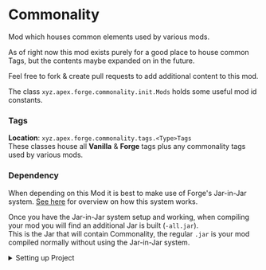 # Commonality
Mod which houses common elements used by various mods.

As of right now this mod exists purely for a good place to house common Tags, but the contents maybe expanded on in the future.

Feel free to fork & create pull requests to add additional content to this mod.

The class `xyz.apex.forge.commonality.init.Mods` holds some useful mod id constants.

### Tags
**Location**: `xyz.apex.forge.commonality.tags.<Type>Tags`<br>
These classes house all **Vanilla** & **Forge** tags plus any commonality tags used by various mods.

### Dependency 
When depending on this Mod it is best to make use of Forge's Jar-in-Jar system.
[See here](https://forge.gemwire.uk/wiki/Jar-in-jar) for overview on how this system works.

Once you have the Jar-in-Jar system setup and working, when compiling your mod you will find an additional Jar is built (`-all.jar`).<br>
This is the Jar that will contain Commonality, the regular `.jar` is your mod compiled normally without using the Jar-in-Jar system.

<details>
<summary>Setting up Project</summary>

Enable the _JarJar_ System, add the following anywhere in your build script.<br>
Preferably under `archivesBaseName='My Mod Name'`

```groovy
jarJar.enable()
```

Next you must configure the `jarJar` task to run during re-obfuscation.

```groovy
tasks.jarJar.finalizedBy('reobfJarJar')
```

Finally, the dependency itself must be added. First add my maven repository,

```groovy
repositories {
	maven { url 'https://maven.apexstudios.dev/' }
}
```

and then the Commonality dependency

```groovy
dependencies {
	def commonality_version = '2.0.0' // Version of Commonality to compile against
	def commonality_version_range = '[2.0.0,3.0.0)' // Version range of Commonality Forge will load at user runtime
	def minecraft_version = '1.19' // Minecraft version
	implementation fg.deobf("xyz.apex.forge:commonality-${minecraft_version}:${commonality_version}")
	jarJar(group: 'xyz.apex.forge', name: "commonality-${minecraft_version}", version: "${commonality_version_range}")
}
```

</details>